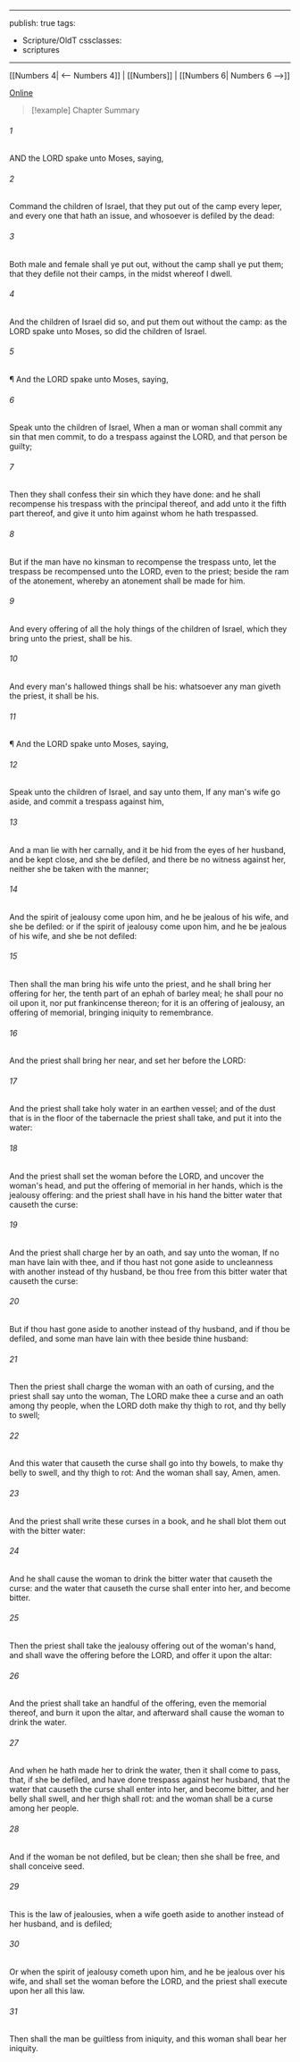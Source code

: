

---
publish: true
tags:
  - Scripture/OldT
cssclasses:
  - scriptures
---
[[Numbers 4| <-- Numbers 4]] | [[Numbers]] | [[Numbers 6| Numbers 6 -->]]

[Online](https://churchofjesuschrist.org/study/scriptures/ot/num/5?lang=eng)

>[!example] Chapter Summary
>
###### 1
AND the LORD spake unto Moses, saying,
###### 2
Command the children of Israel, that they put out of the camp every leper, and every one that hath an issue, and whosoever is defiled by the dead:
###### 3
Both male and female shall ye put out, without the camp shall ye put them; that they defile not their camps, in the midst whereof I dwell.
###### 4
And the children of Israel did so, and put them out without the camp: as the LORD spake unto Moses, so did the children of Israel.
###### 5
¶ And the LORD spake unto Moses, saying,
###### 6
Speak unto the children of Israel, When a man or woman shall commit any sin that men commit, to do a trespass against the LORD, and that person be guilty;
###### 7
Then they shall confess their sin which they have done: and he shall recompense his trespass with the principal thereof, and add unto it the fifth part thereof, and give it unto him against whom he hath trespassed.
###### 8
But if the man have no kinsman to recompense the trespass unto, let the trespass be recompensed unto the LORD, even to the priest; beside the ram of the atonement, whereby an atonement shall be made for him.
###### 9
And every offering of all the holy things of the children of Israel, which they bring unto the priest, shall be his.
###### 10
And every man's hallowed things shall be his: whatsoever any man giveth the priest, it shall be his.
###### 11
¶ And the LORD spake unto Moses, saying,
###### 12
Speak unto the children of Israel, and say unto them, If any man's wife go aside, and commit a trespass against him,
###### 13
And a man lie with her carnally, and it be hid from the eyes of her husband, and be kept close, and she be defiled, and there be no witness against her, neither she be taken with the manner;
###### 14
And the spirit of jealousy come upon him, and he be jealous of his wife, and she be defiled: or if the spirit of jealousy come upon him, and he be jealous of his wife, and she be not defiled:
###### 15
Then shall the man bring his wife unto the priest, and he shall bring her offering for her, the tenth part of an ephah of barley meal; he shall pour no oil upon it, nor put frankincense thereon; for it is an offering of jealousy, an offering of memorial, bringing iniquity to remembrance.
###### 16
And the priest shall bring her near, and set her before the LORD:
###### 17
And the priest shall take holy water in an earthen vessel; and of the dust that is in the floor of the tabernacle the priest shall take, and put it into the water:
###### 18
And the priest shall set the woman before the LORD, and uncover the woman's head, and put the offering of memorial in her hands, which is the jealousy offering: and the priest shall have in his hand the bitter water that causeth the curse:
###### 19
And the priest shall charge her by an oath, and say unto the woman, If no man have lain with thee, and if thou hast not gone aside to uncleanness with another instead of thy husband, be thou free from this bitter water that causeth the curse:
###### 20
But if thou hast gone aside to another instead of thy husband, and if thou be defiled, and some man have lain with thee beside thine husband:
###### 21
Then the priest shall charge the woman with an oath of cursing, and the priest shall say unto the woman, The LORD make thee a curse and an oath among thy people, when the LORD doth make thy thigh to rot, and thy belly to swell;
###### 22
And this water that causeth the curse shall go into thy bowels, to make thy belly to swell, and thy thigh to rot: And the woman shall say, Amen, amen.
###### 23
And the priest shall write these curses in a book, and he shall blot them out with the bitter water:
###### 24
And he shall cause the woman to drink the bitter water that causeth the curse: and the water that causeth the curse shall enter into her, and become bitter.
###### 25
Then the priest shall take the jealousy offering out of the woman's hand, and shall wave the offering before the LORD, and offer it upon the altar:
###### 26
And the priest shall take an handful of the offering, even the memorial thereof, and burn it upon the altar, and afterward shall cause the woman to drink the water.
###### 27
And when he hath made her to drink the water, then it shall come to pass, that, if she be defiled, and have done trespass against her husband, that the water that causeth the curse shall enter into her, and become bitter, and her belly shall swell, and her thigh shall rot: and the woman shall be a curse among her people.
###### 28
And if the woman be not defiled, but be clean; then she shall be free, and shall conceive seed.
###### 29
This is the law of jealousies, when a wife goeth aside to another instead of her husband, and is defiled;
###### 30
Or when the spirit of jealousy cometh upon him, and he be jealous over his wife, and shall set the woman before the LORD, and the priest shall execute upon her all this law.
###### 31
Then shall the man be guiltless from iniquity, and this woman shall bear her iniquity.



